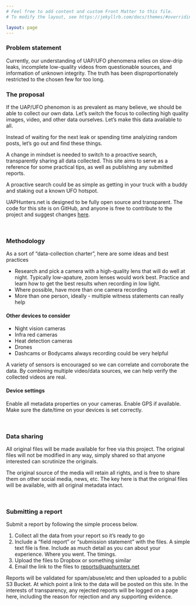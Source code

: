 ```yaml
---
# Feel free to add content and custom Front Matter to this file.
# To modify the layout, see https://jekyllrb.com/docs/themes/#overriding-theme-defaults

layout: page
---
```


### Problem statement

Currently, our understanding of UAP/UFO phenomena relies on slow-drip leaks, incomplete low-quality videos from questionable sources, and information of unknown integrity. The truth has been disproportionately restricted to the chosen few for too long.

 

### The proposal

If the UAP/UFO phenomon is as prevalent as many believe, we should be able to collect our own data. Let’s switch the focus to collecting high quality images, video, and other data ourselves. Let’s make this data available to all.

Instead of waiting for the next leak or spending time analyizing random posts, let’s go out and find these things.

A change in mindset is needed to switch to a proactive search, transparently sharing all data collected. This site aims to serve as a reference for some practical tips, as well as publishing any submitted reports.

A proactive search could be as simple as getting in your truck with a buddy and staking out a known UFO hotspot.

UAPHunters.net is designed to be fully open source and transparent. The code for this site is on GitHub, and anyone is free to contribute to the project and suggest changes [here](https://github.com/UAPHunters/uaphunters-web).

&nbsp;

### Methodology

As a sort of “data-collection charter”, here are some ideas and best practices

- Research and pick a camera with a high-quality lens that will do well at night. Typically low-apature, zoom lenses would work best. Practice and learn how to get the best results when recording in low light.
- Where possible, have more than one camera recording
- More than one person, ideally - multiple witness statements can really help


#### Other devices to consider

- Night vision cameras
- Infra red cameras
- Heat detection cameras
- Drones
- Dashcams or Bodycams always recording could be very helpful


A variety of sensors is encouraged so we can correlate and corroborate the data. By combining multiple video/data sources, we can help verify the collected videos are real.

#### Device settings

Enable all metadata properties on your cameras.
Enable GPS if available.
Make sure the date/time on your devices is set correctly.

&nbsp;


### Data sharing

All original files will be made available for free via this project. The original files will not be modified in any way, simply shared so that anyone interested can scrutinize the originals.

The original source of the media will retain all rights, and is free to share them on other social media, news, etc. The key here is that the original files will be available, with all original metadata intact.

&nbsp;

### Submitting a report

Submit a report by following the simple process below.

1. Collect all the data from your report so it’s ready to go
1. Include a “field report” or “submission statement” with the files. A simple text file is fine. Include as much detail as you can about your experience. Where you went. The timings.
1. Upload the files to Dropbox or something similar
1. Email the link to the files to [reports@uaphunters.net](mailto:reports@uaphunters.net)


Reports will be validated for spam/abuse/etc and then uploaded to a public S3 Bucket. At which point a link to the data will be posted on this site. In the interests of transparency, any rejected reports will be logged on a page here, including the reason for rejection and any supporting evidence.